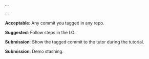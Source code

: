 <panel type="info" header=":trophy: Can traverse Git history :star::star::star:" expandable expanded no-close>

<panel type="info" header=":trophy: Can explain using history :star::star::star:" expandable>
  <include src="../../book/revisionControl/usingHistory/full.md" />
  <panel header=":dart: Evidence" expanded>

...

  </panel>
</panel>

<panel type="info" header=":trophy: Can load a specific version of a Git repo :star::star::star:" expandable>
  <include src="../../book/gitAndGithub/checkout/full.md" />
  <panel header=":dart: Evidence" expanded>

...

  </panel>
</panel>

<panel type="info" header=":trophy: Can tag commits using Git :star::star::star:" expandable>
  <include src="../../book/gitAndGithub/tag/full.md" />
  <panel header=":dart: Evidence" expanded>

**Acceptable**: Any commit you tagged in any repo.

**Suggested**: Follow steps in the LO. 

**Submission**: Show the tagged commit to the tutor during the tutorial.

  </panel>
</panel>

<panel type="success" header=":trophy: Can use Git to stash files :star::star::star::star:" expandable>
  <include src="../../book/gitAndGithub/stash/full.md" />
  <panel header=":dart: Evidence" expanded>

**Submission**: Demo stashing.

  </panel>
</panel>

</panel>
